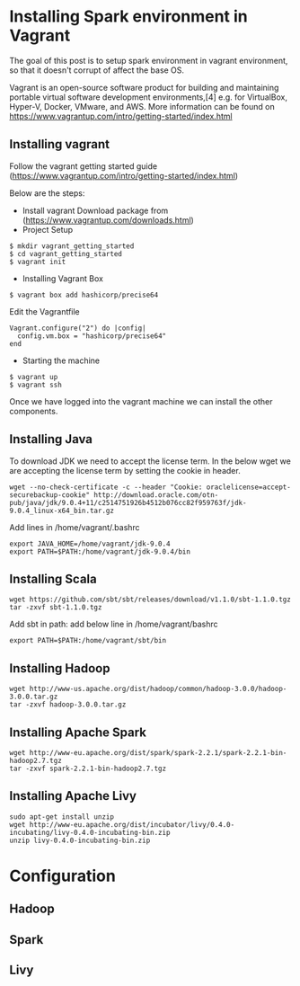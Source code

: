 # Installing Spark environment in Vagrant
The goal of this post is to setup spark environment in vagrant environment, so that it doesn't corrupt of affect the base OS. 

Vagrant is an open-source software product for building and maintaining portable virtual software development environments,[4] e.g. for VirtualBox, Hyper-V, Docker, VMware, and AWS. More information can be found on https://www.vagrantup.com/intro/getting-started/index.html

## Installing vagrant
Follow the vagrant getting started guide (https://www.vagrantup.com/intro/getting-started/index.html)

Below are the steps:
* Install vagrant
Download package from (https://www.vagrantup.com/downloads.html)
* Project Setup
```shell
$ mkdir vagrant_getting_started
$ cd vagrant_getting_started
$ vagrant init
```
* Installing Vagrant Box
```shell
$ vagrant box add hashicorp/precise64
```

Edit the Vagrantfile

```vim
Vagrant.configure("2") do |config|
  config.vm.box = "hashicorp/precise64"
end
```

* Starting the machine

```shell
$ vagrant up
$ vagrant ssh
```

Once we have logged into the vagrant machine we can install the other components.

## Installing Java
To download JDK we need to accept the license term. In the below wget we are accepting the license term by setting the cookie in header.
```shell
wget --no-check-certificate -c --header "Cookie: oraclelicense=accept-securebackup-cookie" http://download.oracle.com/otn-pub/java/jdk/9.0.4+11/c2514751926b4512b076cc82f959763f/jdk-9.0.4_linux-x64_bin.tar.gz
```

Add lines in /home/vagrant/.bashrc
```vim
export JAVA_HOME=/home/vagrant/jdk-9.0.4
export PATH=$PATH:/home/vagrant/jdk-9.0.4/bin
```
## Installing Scala
```shell
wget https://github.com/sbt/sbt/releases/download/v1.1.0/sbt-1.1.0.tgz
tar -zxvf sbt-1.1.0.tgz
```

Add sbt in path: add below line in /home/vagrant/bashrc
```vim
export PATH=$PATH:/home/vagrant/sbt/bin
```
## Installing Hadoop
```shell
wget http://www-us.apache.org/dist/hadoop/common/hadoop-3.0.0/hadoop-3.0.0.tar.gz
tar -zxvf hadoop-3.0.0.tar.gz
```

## Installing Apache Spark
```shell
wget http://www-eu.apache.org/dist/spark/spark-2.2.1/spark-2.2.1-bin-hadoop2.7.tgz
tar -zxvf spark-2.2.1-bin-hadoop2.7.tgz
```
## Installing Apache Livy
```shell
sudo apt-get install unzip
wget http://www-eu.apache.org/dist/incubator/livy/0.4.0-incubating/livy-0.4.0-incubating-bin.zip
unzip livy-0.4.0-incubating-bin.zip
```

# Configuration
## Hadoop
## Spark
## Livy

